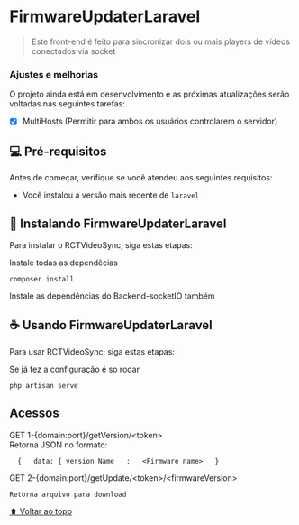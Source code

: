 # FirmwareUpdaterLaravel

> Este front-end é feito para sincronizar dois ou mais players de vídeos conectados via socket

### Ajustes e melhorias

O projeto ainda está em desenvolvimento e as próximas atualizações serão voltadas nas seguintes tarefas:
- [X] MultiHosts (Permitir para ambos os usuários controlarem o servidor)

## 💻 Pré-requisitos

Antes de começar, verifique se você atendeu aos seguintes requisitos:

* Você instalou a versão mais recente de `laravel`

## 🚀 Instalando FirmwareUpdaterLaravel

Para instalar o RCTVideoSync, siga estas etapas:

Instale todas as dependêcias
```
composer install
```

Instale as dependências do Backend-socketIO também

## ☕ Usando FirmwareUpdaterLaravel

Para usar RCTVideoSync, siga estas etapas:

Se já fez a configuração é so rodar
```
php artisan serve
```
## Acessos
GET 1-{domain:port}/getVersion/\<token\><br>
  Retorna JSON no formato: 
```
  {   data: { version_Name   :   <Firmware_name>   }
  ```
  GET 2-{domain:port}/getUpdate/\<token\>/\<firmwareVersion\><br>
  ```
 Retorna arquivo para download
  ```
  
  
[⬆ Voltar ao topo](#RCTVideoSync)<br>
